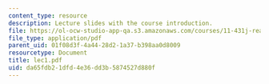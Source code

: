 ```yaml
---
content_type: resource
description: Lecture slides with the course introduction.
file: https://ol-ocw-studio-app-qa.s3.amazonaws.com/courses/11-431j-real-estate-finance-and-investment-fall-2006/da65fdb21dfd4e36dd3b5874527d880f_lec1.pdf
file_type: application/pdf
parent_uid: 01f08d3f-4a44-28d2-1a37-b398aa0d8009
resourcetype: Document
title: lec1.pdf
uid: da65fdb2-1dfd-4e36-dd3b-5874527d880f
---
```

